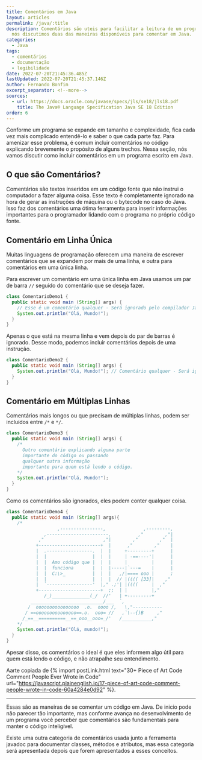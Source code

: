 ```yaml
---
title: Comentários em Java
layout: articles
permalink: /java/:title
description: Comentários são uteis para facilitar a leitura de um programa. Aqui
  nós discutimos duas das maneiras disponíveis para comentar em Java.
categories:
  - Java
tags:
  - comentários
  - documentação
  - legibilidade
date: 2022-07-20T21:45:36.485Z
lastUpdated: 2022-07-20T21:45:37.146Z
author: Fernando Bonfim
excerpt_separator: <!--more-->
sources:
  - url: https://docs.oracle.com/javase/specs/jls/se18/jls18.pdf
    title: The Java® Language Specification Java SE 18 Edition
order: 6
---
```

Conforme um programa se expande em tamanho e complexidade, fica cada vez mais complicado entendê-lo e saber o que cada parte faz. Para amenizar esse problema, é comum incluir comentários no código explicando brevemente o propósito de alguns trechos. Nessa seção, nós vamos discutir como incluir comentários em um programa escrito em Java.

## O que são Comentários?

Comentários são textos inseridos em um código fonte que não instrui o computador a fazer alguma coisa. Esse texto é completamente ignorado na hora de gerar as instruções de máquina ou o bytecode no caso do Java. Isso faz dos comentários uma ótima ferramenta para inserir informações importantes para o programador lidando com o programa no próprio código fonte.

## Comentário em Linha Única

Muitas linguagens de programação oferecem uma maneira de escrever comentários que se expandem por mais de uma linha, e outra para comentários em uma única linha. 

Para escrever um comentário em uma única linha em Java usamos um par de barra `//` seguido do comentário que se deseja fazer.

```java
class ComentarioDemo1 {
  public static void main (String[] args) {
    // Esse é um comentário qualquer - Será ignorado pelo compilador Java
    System.out.println("Olá, Mundo!");
  }
}
```

Apenas o que está na mesma linha e vem depois do par de barras é ignorado. Desse modo, podemos incluir comentários depois de uma instrução.

```java
class ComentarioDemo2 {
  public static void main (String[] args) {
    System.out.println("Olá, Mundo!"); // Comentário qualquer - Será ignorado pelo compilador Java
  }
}
```

## Comentário em Múltiplas Linhas

Comentários mais longos ou que precisam de múltiplas linhas, podem ser incluídos entre `/*` e `*/`. 

```java
class ComentarioDemo3 {
  public static void main (String[] args) {
    /*
      Outro comentário explicando alguma parte
      importante do código ou passando 
      qualquer outra informação
      importante para quem está lendo o código.
    */
    System.out.println("Olá, Mundo!");
  }
}
```

Como os comentários são ignorados, eles podem conter qualquer coisa. 

```java
class ComentarioDemo4 {
  public static void main (String[] args){
    /*
                   ,----------------,              ,---------,
              ,-----------------------,          ,"        ,"|
            ,"                      ,"|        ,"        ,"  |
           +-----------------------+  |      ,"        ,"    |
           |  .-----------------.  |  |     +---------+      |
           |  |                 |  |  |     | -==----'|      |
           |  |  Amo código que |  |  |     |         |      |
           |  |  funciona       |  |  |-----|`---=    |      |
           |  |  C:\>_          |  |  |   ,/|==== ooo |      ;
           |  |                 |  |  |  // |(((( [33]|    ,"
           |  `-----------------'  |," .;'| |((((     |  ,"
           +-----------------------+  ;;  | |         |,"
              /_)______________(_/  //'   | +---------+
         ___________________________/___  `,
        /  oooooooooooooooo  .o.  oooo /,   \,"-----------
       / ==ooooooooooooooo==.o.  ooo= //   ,`\--{)B     ,"
      /_==__==========__==_ooo__ooo=_/'   /___________,"
    */
    System.out.println("Olá, mundo!");
  }
}
```

Apesar disso, os comentários o ideal é que eles informem algo útil para quem está lendo o código, e não atrapalhe seu entendimento. 

Aarte copiada de {% import postLink.html text="30+ Piece of Art Code Comment People Ever Wrote in Code" url="https://javascript.plainenglish.io/17-piece-of-art-code-comment-people-wrote-in-code-60a4284e0d92" %}.

- - -

Essas são as maneiras de se comentar um código em Java. De inicio pode não parecer tão importante, mas conforme avança no desenvolvimento de um programa você perceber que comentários são fundamentais para manter o código inteligível. 

Existe uma outra categoria de comentários usada junto a ferramenta javadoc para documentar classes, métodos e atributos, mas essa categoria será apresentada depois que forem apresentados a esses conceitos.